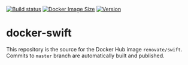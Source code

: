 [![Build status](https://github.com/renovatebot/docker-swift/workflows/build/badge.svg)](https://github.com/renovatebot/docker-swift/actions?query=workflow%3Abuild)
[![Docker Image Size](https://img.shields.io/docker/image-size/renovate/swift/latest)](https://hub.docker.com/r/renovate/swift)
[![Version](https://img.shields.io/docker/v/renovate/swift/latest)](https://hub.docker.com/r/renovate/swift)

# docker-swift

This repository is the source for the Docker Hub image `renovate/swift`. Commits to `master` branch are automatically built and published.
